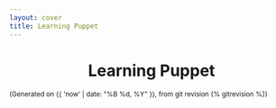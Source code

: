 ```yaml
---
layout: cover
title: Learning Puppet
---
```


<h1 style="text-align: center;">Learning Puppet</h1>
<p><small>(Generated on {{ 'now' | date: "%B %d, %Y" }}, from git revision {% gitrevision %})</small></p>

